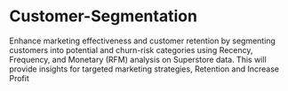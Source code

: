 # Customer-Segmentation
Enhance marketing effectiveness and customer retention by segmenting customers into potential and churn-risk categories using Recency, Frequency, and Monetary (RFM) analysis on Superstore data. This will provide insights for targeted marketing strategies, Retention and Increase Profit
